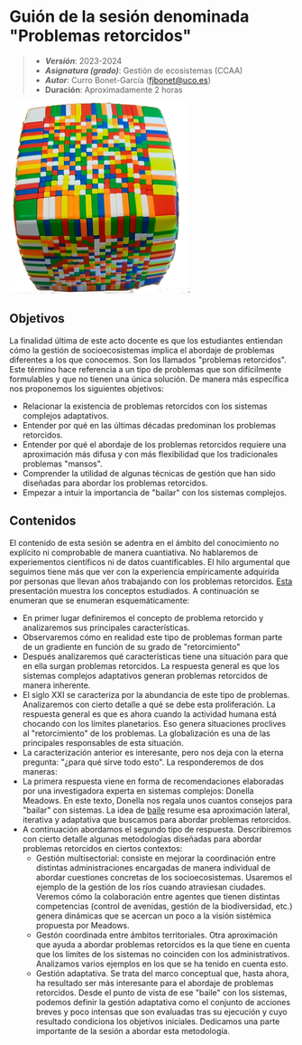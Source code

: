 # Guión de la sesión denominada "Problemas retorcidos"


> + **_Versión_**: 2023-2024
> + **_Asignatura (grado)_**: Gestión de ecosistemas (CCAA)
> + **_Autor_**: Curro Bonet-García (fjbonet@uco.es)
> + **Duración**: Aproximadamente 2 horas

![portada](https://raw.githubusercontent.com/aprendiendo-cosas/Te_problemas_retorcidos_gesteco_ccaa/main/imagenes/wicked_problems.png)



## Objetivos 
La finalidad última de este acto docente es que los estudiantes entiendan cómo la gestión de socioecosistemas implica el abordaje de problemas diferentes a los que conocemos. Son los llamados "problemas retorcidos". Este término hace referencia a un tipo de problemas que son difícilmente formulables y que no tienen una única solución. De manera más específica nos proponemos los siguientes objetivos:
+ Relacionar la existencia de problemas retorcidos con los sistemas complejos adaptativos. 
+ Entender por qué en las últimas décadas predominan los problemas retorcidos.
+ Entender por qué el abordaje de los problemas retorcidos requiere una aproximación más difusa y con más flexibilidad que los tradicionales problemas "mansos".
+ Comprender la utilidad de algunas técnicas de gestión que han sido diseñadas para abordar los problemas retorcidos.
+ Empezar a intuir la importancia de "bailar" con los sistemas complejos.

 ## Contenidos

El contenido de esta sesión se adentra en el ámbito del conocimiento no explícito ni comprobable de manera cuantiativa. No hablaremos de experiementos científicos ni de datos cuantificables. El hilo argumental que seguimos tiene más que ver con la experiencia empíricamente adquirida por personas que llevan años trabajando con los problemas retorcidos. [Esta](https://github.com/aprendiendo-cosas/Te_problemas_retorcidos_gesteco_ccaa/raw/main/presentacion/problemas_retorcidos.pptx) presentación muestra los conceptos estudiados. A continuación se enumeran que se enumeran esquemáticamente:
+ En primer lugar definiremos el concepto de problema retorcido y analizaremos sus principales características.
+ Observaremos cómo en realidad este tipo de problemas forman parte de un gradiente en función de su grado de "retorcimiento"
+ Después analizaremos qué características tiene una situación para que en ella surgan problemas retorcidos. La respuesta general es que los sistemas complejos adaptativos generan problemas retorcidos de manera inherente. 
+ El siglo XXI se caracteriza por la abundancia de este tipo de problemas. Analizaremos con cierto detalle a qué se debe esta proliferación. La respuesta general es que es ahora cuando la actividad humana está chocando con los límites planetarios. Eso genera situaciones proclives al "retorcimiento" de los problemas. La globalización es una de las principales responsables de esta situación.
+ La caracterización anterior es interesante, pero nos deja con la eterna pregunta: "¿para qué sirve todo esto". La responderemos de dos maneras:
+  La primera respuesta viene en forma de recomendaciones elaboradas por una investigadora experta en sistemas complejos: Donella Meadows. En este texto, Donella nos regala unos cuantos consejos para "bailar" con sistemas. La idea de [baile](https://www.15-15-15.org/webzine/2019/02/03/bailar-con-sistemas/
) resume esa aproximación lateral, iterativa y adaptativa que buscamos para abordar problemas retorcidos. 
+ A continuación abordamos el segundo tipo de respuesta. Describiremos con cierto detalle algunas metodologías diseñadas para abordar problemas retorcidos en ciertos contextos:
  + Gestión multisectorial: consiste en mejorar la coordinación entre distintas administraciones encargadas de manera individual de abordar cuestiones concretas de los socioecosistemas. Usaremos el ejemplo de la gestión de los ríos cuando atraviesan ciudades. Veremos cómo la colaboración entre agentes que tienen distintas competencias (control de avenidas, gestión de la biodiversidad, etc.) genera dinámicas que se acercan un poco a la visión sistémica propuesta por Meadows.
  + Gestón coordinada entre ámbitos territoriales. Otra aproximación que ayuda a abordar problemas retorcidos es la que tiene en cuenta que los límites de los sistemas no coinciden con los administrativos. Analizamos varios ejemplos en los que se ha tenido en cuenta esto.
  + Gestión adaptativa. Se trata del marco conceptual que, hasta ahora, ha resultado ser más interesante para el abordaje de problemas retorcidos. Desde el punto de vista de ese "baile" con los sistemas, podemos definir la gestión adaptativa como el conjunto de acciones breves y poco intensas que son evaluadas tras su ejecución y cuyo resultado condiciona los objetivos iniciales. Dedicamos una parte importante de la sesión a abordar esta metodología.



